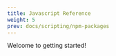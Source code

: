 ```yaml
---
title: Javascript Reference
weight: 5
prev: docs/scripting/npm-packages
---
```


Welcome to getting started!

